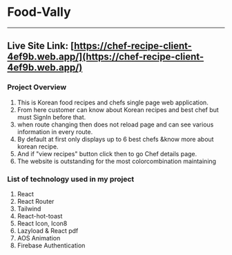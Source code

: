 # Food-Vally

---

## Live Site Link: [https://chef-recipe-client-4ef9b.web.app/](https://chef-recipe-client-4ef9b.web.app/)

### Project Overview
1. This is Korean food recipes and chefs single page web application.
2. From here customer can know about Korean recipes and best chef but must SignIn before that.
3. when route changing then does not reload page and can see various information in every route.
4. By default at first only displays up to 6 best chefs &know more about korean recipe.
5. And if "view recipes" button click then to go Chef details page.
6. The website is outstanding for the most colorcombination maintaining 

### List of technology used in my project
1. React
2. React Router
3. Tailwind 
4. React-hot-toast
5. React Icon, Icon8
6. Lazyload & React pdf
7. AOS Animation
8. Firebase Authentication